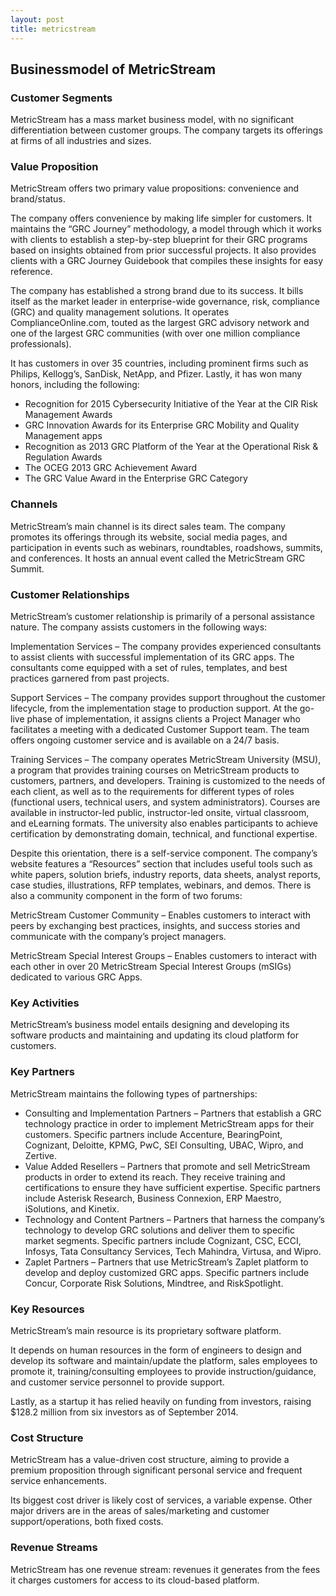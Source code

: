 ```yaml
---
layout: post
title: metricstream
---
```


Businessmodel of MetricStream
------------------------------

### Customer Segments

MetricStream has a mass market business model, with no significant differentiation between customer groups. The company targets its offerings at firms of all industries and sizes.

### Value Proposition

MetricStream offers two primary value propositions: convenience and brand/status.

The company offers convenience by making life simpler for customers. It maintains the “GRC Journey” methodology, a model through which it works with clients to establish a step-by-step blueprint for their GRC programs based on insights obtained from prior successful projects. It also provides clients with a GRC Journey Guidebook that compiles these insights for easy reference.

The company has established a strong brand due to its success. It bills itself as the market leader in enterprise-wide governance, risk, compliance (GRC) and quality management solutions. It operates ComplianceOnline.com, touted as the largest GRC advisory network and one of the largest GRC communities (with over one million compliance professionals).

It has customers in over 35 countries, including prominent firms such as Philips, Kellogg’s, SanDisk, NetApp, and Pfizer. Lastly, it has won many honors, including the following:

 * Recognition for 2015 Cybersecurity Initiative of the Year at the CIR Risk Management Awards
* GRC Innovation Awards for its Enterprise GRC Mobility and Quality Management apps
* Recognition as 2013 GRC Platform of the Year at the Operational Risk & Regulation Awards
* The OCEG 2013 GRC Achievement Award
* The GRC Value Award in the Enterprise GRC Category
 ### Channels

MetricStream’s main channel is its direct sales team. The company promotes its offerings through its website, social media pages, and participation in events such as webinars, roundtables, roadshows, summits, and conferences. It hosts an annual event called the MetricStream GRC Summit.

### Customer Relationships

MetricStream’s customer relationship is primarily of a personal assistance nature. The company assists customers in the following ways:

Implementation Services – The company provides experienced consultants to assist clients with successful implementation of its GRC apps. The consultants come equipped with a set of rules, templates, and best practices garnered from past projects.

Support Services – The company provides support throughout the customer lifecycle, from the implementation stage to production support. At the go-live phase of implementation, it assigns clients a Project Manager who facilitates a meeting with a dedicated Customer Support team. The team offers ongoing customer service and is available on a 24/7 basis.

Training Services – The company operates MetricStream University (MSU), a program that provides training courses on MetricStream products to customers, partners, and developers. Training is customized to the needs of each client, as well as to the requirements for different types of roles (functional users, technical users, and system administrators). Courses are available in instructor-led public, instructor-led onsite, virtual classroom, and eLearning formats. The university also enables participants to achieve certification by demonstrating domain, technical, and functional expertise.

Despite this orientation, there is a self-service component. The company’s website features a “Resources” section that includes useful tools such as white papers, solution briefs, industry reports, data sheets, analyst reports, case studies, illustrations, RFP templates, webinars, and demos. There is also a community component in the form of two forums:

MetricStream Customer Community – Enables customers to interact with peers by exchanging best practices, insights, and success stories and communicate with the company’s project managers.

MetricStream Special Interest Groups – Enables customers to interact with each other in over 20 MetricStream Special Interest Groups (mSIGs) dedicated to various GRC Apps.

### Key Activities

MetricStream’s business model entails designing and developing its software products and maintaining and updating its cloud platform for customers.

### Key Partners

MetricStream maintains the following types of partnerships:

 * Consulting and Implementation Partners – Partners that establish a GRC technology practice in order to implement MetricStream apps for their customers. Specific partners include Accenture, BearingPoint, Cognizant, Deloitte, KPMG, PwC, SEI Consulting, UBAC, Wipro, and Zertive.
* Value Added Resellers – Partners that promote and sell MetricStream products in order to extend its reach. They receive training and certifications to ensure they have sufficient expertise. Specific partners include Asterisk Research, Business Connexion, ERP Maestro, iSolutions, and Kinetix.
* Technology and Content Partners – Partners that harness the company’s technology to develop GRC solutions and deliver them to specific market segments. Specific partners include Cognizant, CSC, ECCI, Infosys, Tata Consultancy Services, Tech Mahindra, Virtusa, and Wipro.
* Zaplet Partners – Partners that use MetricStream’s Zaplet platform to develop and deploy customized GRC apps. Specific partners include Concur, Corporate Risk Solutions, Mindtree, and RiskSpotlight.
 ### Key Resources

MetricStream’s main resource is its proprietary software platform.

It depends on human resources in the form of engineers to design and develop its software and maintain/update the platform, sales employees to promote it, training/consulting employees to provide instruction/guidance, and customer service personnel to provide support.

Lastly, as a startup it has relied heavily on funding from investors, raising $128.2 million from six investors as of September 2014.

### Cost Structure

MetricStream has a value-driven cost structure, aiming to provide a premium proposition through significant personal service and frequent service enhancements.

Its biggest cost driver is likely cost of services, a variable expense. Other major drivers are in the areas of sales/marketing and customer support/operations, both fixed costs.

### Revenue Streams

MetricStream has one revenue stream: revenues it generates from the fees it charges customers for access to its cloud-based platform.
